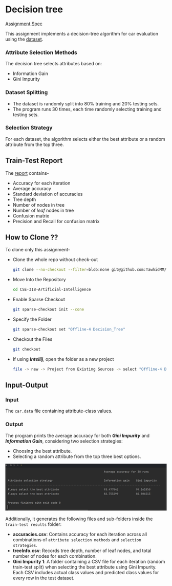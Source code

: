 # Decision tree
[Assignment Spec](https://github.com/TawhidMM/CSE-318-Artificial-Intelligence/blob/main/Offline-4%20Decision_Tree/CSE318_%20Assignment%204.pdf)

This assignment implements a decision-tree algorithm for car evaluation using the [dataset](https://github.com/TawhidMM/CSE-318-Artificial-Intelligence/tree/main/Offline-4%20Decision_Tree/data).

### Attribute Selection Methods

The decision tree selects attributes based on:
- Information Gain
- Gini Impurity

### Dataset Splitting

- The dataset is randomly split into 80% training and 20% testing sets.
- The program runs 30 times, each time randomly selecting training and testing sets.

### Selection Strategy

For each dataset, the algorithm selects either the best attribute or a random attribute from the top three.

## Train-Test Report
The [report](https://github.com/TawhidMM/CSE-318-Artificial-Intelligence/blob/main/Offline-4%20Decision_Tree/2005036_decision_tree_report.pdf) contains-
- Accuracy for each iteration
- Average accuracy
- Standard deviation of accuracies
- Tree depth
- Number of nodes in tree
- Number of *leaf* nodes in tree
- Confusion matrix
- Precision and Recall for confusion matrix

## How to Clone ??

To clone only this assignment-

- Clone the whole repo without check-out
    ```bash
    git clone --no-checkout --filter=blob:none git@github.com:TawhidMM/CSE-318-Artificial-Intelligence.git
    ```
- Move Into the Repository
    ```bash
    cd CSE-318-Artificial-Intelligence
    ```
- Enable Sparse Checkout
    ```bash
    git sparse-checkout init --cone
    ```


- Specify the Folder
    ```bash
    git sparse-checkout set "Offline-4 Decision_Tree"
    ```

- Checkout the Files
    ```bash
    git checkout
    ```
- If using ***Intellij***, open the folder as a new project
    ```bash
    file -> new -> Project from Existing Sources -> select "Offline-4 Decision_Tree"
    ```

## Input-Output

### Input
The `car.data` file containing attribute-class values.

### Output  
The program prints the average accuracy for both ***Gini Impurity*** and ***Information Gain***, considering two selection strategies:  

- Choosing the best attribute.  
- Selecting a random attribute from the top three best options.  

![sample output](https://github.com/TawhidMM/CSE-318-Artificial-Intelligence/blob/main/Offline-4%20Decision_Tree/output-image/sample-output.png)

Additionally, it generates the following files and sub-folders inside the `train-test results` folder:  

- **accuracies.csv**: Contains accuracy for each iteration across all combinations of `attribute selection methods` and `selection strategies`.  
- **treeInfo.csv**: Records tree depth, number of leaf nodes, and total number of nodes for each combination.  
- **Gini Impurity 1**: A folder containing a CSV file for each iteration (random train-test split) when selecting the best attribute using Gini Impurity. Each CSV includes actual class values and predicted class values for every row in the test dataset.  
